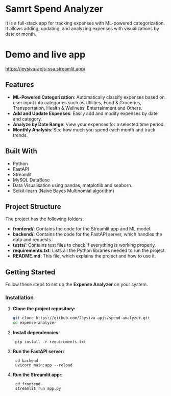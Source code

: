 # Samrt Spend Analyzer

It is a full-stack app for tracking expenses with ML-powered categorization. It allows adding, updating, and analyzing expenses with visualizations by date or month. 

# Demo and live app 
https://jeysiva-apjs-ssa.streamlit.app/

## Features

- **ML-Powered Categorization**: Automatically classify expenses based on user input into categories such as Utilities, Food &      Groceries, Transportation, Health & Wellness, Entertainment and Others.
- **Add and Update Expenses**: Easily add and modify expenses by date and category.
- **Analyze by Date Range**: View your expenses for a selected time period.
- **Monthly Analysis**: See how much you spend each month and track trends.

## Built With

- Python
- FastAPI
- Streamlit
- MySQL DataBase
- Data Visualisation using pandas, matplotlib and seaborn.
- Scikit-learn (Naïve Bayes Multinomial algorithm)


## Project Structure

The project has the following folders:

- **frontend/**: Contains the code for the Streamlit app and ML model.
- **backend/**: Contains the code for the FastAPI server, which handles the data and requests.
- **tests/**: Contains test files to check if everything is working properly.
- **requirements.txt**: Lists all the Python libraries needed to run the project.
- **README.md**: This file, which explains the project and how to use it.

## Getting Started

Follow these steps to set up the **Expense Analyzer** on your system.


### Installation

1. **Clone the project repository:**
   ```bash
   git clone https://github.com/Jeysiva-apjs/spend-analyzer.git
   cd expense-analyzer

2. **Install dependencies:**  
   ```commandline
    pip install -r requirements.txt
   ```

3. **Run the FastAPI server:** 
   ```commandline
    cd backend
    uvicorn main:app --reload
   ```
4. **Run the Streamlit app:**:   
   ```commandline
    cd frontend
    streamlit run app.py
   ```
